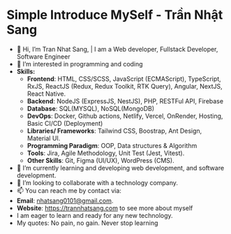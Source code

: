 # Simple Introduce MySelf - Trần Nhật Sang

- 👋 Hi, I’m Tran Nhat Sang, | I am a Web developer, Fullstack Developer, Software Engineer
- 💞️ I’m interested in programming and coding
- **Skills:**
  + **Frontend**: HTML, CSS/SCSS, JavaScript (ECMAScript), TypeScript, RxJS, ReactJS (Redux, Redux Toolkit, RTK Query), Angular, NextJS, React Native.
  + **Backend**: NodeJS (ExpressJS, NestJS), PHP, RESTFul API, Firebase
  + **Database**: SQL(MYSQL), NoSQL(MongoDB)
  + **DevOps**: Docker, Github actions, Netlify, Vercel, OnRender, Hosting, Basic CI/CD (Deployment)
  + **Libraries/ Frameworks**: Tailwind CSS, Boostrap, Ant Design, Material UI.
  + **Programming Paradigm**: OOP, Data structures & Algorithm
  + **Tools**: Jira, Agile Methodology, Unit Test (Jest, Vitest).
  + **Other Skills**: Git, Figma (UI/UX), WordPress (CMS).
- 🌱 I’m currently learning and developing web development, and software development.
- 👀 I’m looking to collaborate with a technology company.
- 📫 You can reach me by contact via:
- **Email**: nhatsang0101@gmail.com.
- **Website**: https://trannhatsang.com to see more about myself
- I am eager to learn and ready for any new technology.
- My quotes: No pain, no gain. Never stop learning
<!---
sangtrandev00/sangtrandev00 is a ✨ particular ✨ repository because its `README.md` (this file) appears on your GitHub profile.
You can click the Preview link to take a look at your changes.
--->

